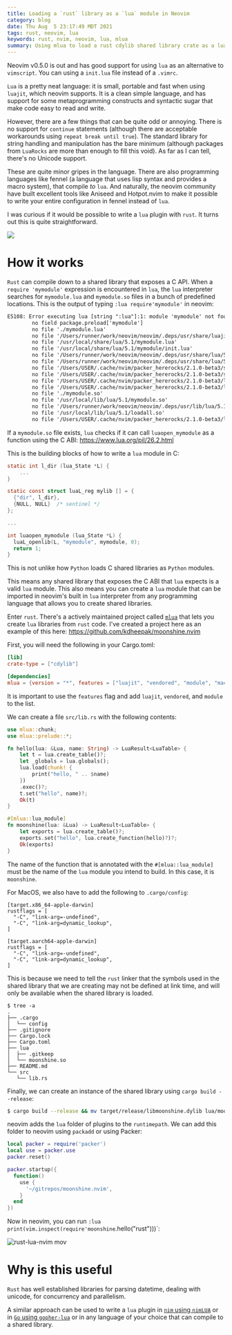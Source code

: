 ```yaml
---
title: Loading a `rust` library as a `lua` module in Neovim
category: blog
date: Thu Aug  5 23:17:49 MDT 2021
tags: rust, neovim, lua
keywords: rust, nvim, neovim, lua, mlua
summary: Using mlua to load a rust cdylib shared library crate as a lua module
---
```


Neovim v0.5.0 is out and has good support for using `lua` as an alternative to `vimscript`.
You can using a `init.lua` file instead of a `.vimrc`.

`Lua` is a pretty neat language: it is small, portable and fast when using `luajit`, which neovim supports.
It is a clean simple language, and has support for some metaprogramming constructs and syntactic sugar that make code easy to read and write.

However, there are a few things that can be quite odd or annoying.
There is no support for `continue` statements (although there are acceptable workarounds using `repeat break until true`).
The standard library for string handling and manipulation has the bare minimum (although packages from `LuaRocks` are more than enough to fill this void).
As far as I can tell, there's no Unicode support.

These are quite minor gripes in the language.
There are also programming languages like fennel (a language that uses lisp syntax and provides a macro system), that compile _to_ `lua`.
And naturally, the neovim community have built excellent tools like Aniseed and Hotpot.nvim to make it possible to write your entire configuration in fennel instead of `lua`.

I was curious if it would be possible to write a `lua` plugin with `rust`. It turns out this is quite straightforward.

![](https://user-images.githubusercontent.com/1813121/128466216-52621bfd-30cb-4d4c-babb-297c99cb79eb.png)

# How it works

`Rust` can compile down to a shared library that exposes a C API.
When a `require 'mymodule'` expression is encountered in `lua`, the `lua` interpreter searches for `mymodule.lua` and `mymodule.so` files in a bunch of predefined locations.
This is the output of typing `:lua require'mymodule'` in neovim:

```txt
E5108: Error executing lua [string ":lua"]:1: module 'mymodule' not found:
        no field package.preload['mymodule']
        no file './mymodule.lua'
        no file '/Users/runner/work/neovim/neovim/.deps/usr/share/luajit-2.1.0-beta3/mymodule.lua'
        no file '/usr/local/share/lua/5.1/mymodule.lua'
        no file '/usr/local/share/lua/5.1/mymodule/init.lua'
        no file '/Users/runner/work/neovim/neovim/.deps/usr/share/lua/5.1/mymodule.lua'
        no file '/Users/runner/work/neovim/neovim/.deps/usr/share/lua/5.1/mymodule/init.lua'
        no file '/Users/USER/.cache/nvim/packer_hererocks/2.1.0-beta3/share/lua/5.1/mymodule.lua'
        no file '/Users/USER/.cache/nvim/packer_hererocks/2.1.0-beta3/share/lua/5.1/mymodule/init.lua'
        no file '/Users/USER/.cache/nvim/packer_hererocks/2.1.0-beta3/lib/luarocks/rocks-5.1/mymodule.lua'
        no file '/Users/USER/.cache/nvim/packer_hererocks/2.1.0-beta3/lib/luarocks/rocks-5.1/mymodule/init.lua'
        no file './mymodule.so'
        no file '/usr/local/lib/lua/5.1/mymodule.so'
        no file '/Users/runner/work/neovim/neovim/.deps/usr/lib/lua/5.1/mymodule.so'
        no file '/usr/local/lib/lua/5.1/loadall.so'
        no file '/Users/USER/.cache/nvim/packer_hererocks/2.1.0-beta3/lib/lua/5.1/mymodule.so'
```

If a `mymodule.so` file exists, `lua` checks if it can call `luaopen_mymodule` as a function using the C ABI: <https://www.lua.org/pil/26.2.html>

This is the building blocks of how to write a `lua` module in C:

```c
static int l_dir (lua_State *L) {
    ...
}

static const struct luaL_reg mylib [] = {
  {"dir", l_dir},
  {NULL, NULL}  /* sentinel */
};

...

int luaopen_mymodule (lua_State *L) {
  luaL_openlib(L, "mymodule", mymodule, 0);
  return 1;
}
```

This is not unlike how `Python` loads C shared libraries as `Python` modules.

This means any shared library that exposes the C ABI that `lua` expects is a valid `lua` module.
This also means you can create a `lua` module that can be imported in neovim's built in `lua` interpreter from any programming language that allows you to create shared libraries.

Enter `rust`. There's a actively maintained project called [`mlua`](https://github.com/khvzak/mlua/) that lets you create `lua` libraries from `rust` code.
I've created a project here as an example of this here: <https://github.com/kdheepak/moonshine.nvim>

First, you will need the following in your Cargo.toml:

```toml
[lib]
crate-type = ["cdylib"]

[dependencies]
mlua = {version = "*", features = ["luajit", "vendored", "module", "macros"]}
```

It is important to use the `features` flag and add `luajit`, `vendored`, and `module` to the list.

We can create a file `src/lib.rs` with the following contents:

```rust
use mlua::chunk;
use mlua::prelude::*;

fn hello(lua: &Lua, name: String) -> LuaResult<LuaTable> {
    let t = lua.create_table()?;
    let _globals = lua.globals();
    lua.load(chunk! {
        print("hello, " .. $name)
    })
    .exec()?;
    t.set("hello", name)?;
    Ok(t)
}

#[mlua::lua_module]
fn moonshine(lua: &Lua) -> LuaResult<LuaTable> {
    let exports = lua.create_table()?;
    exports.set("hello", lua.create_function(hello)?)?;
    Ok(exports)
}
```

The name of the function that is annotated with the `#[mlua::lua_module]` must be the name of the `lua` module you intend to build. In this case, it is `moonshine`.

For MacOS, we also have to add the following to `.cargo/config`:

```config
[target.x86_64-apple-darwin]
rustflags = [
  "-C", "link-arg=-undefined",
  "-C", "link-arg=dynamic_lookup",
]

[target.aarch64-apple-darwin]
rustflags = [
  "-C", "link-arg=-undefined",
  "-C", "link-arg=dynamic_lookup",
]
```

This is because we need to tell the `rust` linker that the symbols used in the shared library that we are creating may not be defined at link time, and will only be available when the shared library is loaded.

```
$ tree -a
.
├── .cargo
│  └── config
├── .gitignore
├── Cargo.lock
├── Cargo.toml
├── lua
│  ├── .gitkeep
│  └── moonshine.so
├── README.md
└── src
   └── lib.rs
```

Finally, we can create an instance of the shared library using `cargo build --release`:

```bash
$ cargo build --release && mv target/release/libmoonshine.dylib lua/moonshine.so
```

neovim adds the `lua` folder of plugins to the `runtimepath`. We can add this folder to neovim using `packadd` or using Packer:

```lua
local packer = require('packer')
local use = packer.use
packer.reset()

packer.startup({
  function()
    use {
      '~/gitrepos/moonshine.nvim',
    }
  end
})
```

Now in neovim, you can run `:lua print(vim.inspect(require'moonshine`.hello("rust")))`:

![rust-lua-nvim mov](https://user-images.githubusercontent.com/1813121/128464855-5da25f9e-5d6d-42e0-b970-adadd8254dc0.gif)

# Why is this useful

`Rust` has well established libraries for parsing datetime, dealing with unicode, for concurrency and parallelism.

A similar approach can be used to write a `lua` plugin in [`nim` using `nimLUA`](https://github.com/jangko/nimLUA) or in [`Go` using `gopher-lua`](https://github.com/yuin/gopher-lua) or in any language of your choice that can compile to a shared library.
